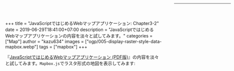 +++
title = "JavaScriptではじめるWebマップアプリケーション: Chapter3-2"
date = 2019-06-29T18:41:00+07:00
description = "JavaScriptではじめるWebマップアプリケーションの内容を淡々と試してみます。"
categories = ["Map"]
author = "kazu634"
images = ["ogp/005-display-raster-style-data-mapbox.webp"]
tags = ["mapbox"]
+++

『[JavaScriptではじめるWebマップアプリケーション \(PDF版\)](https://booth.pm/ja/items/1314906)』の内容を淡々と試してみます。`Mapbox.js`でラスタ形式の地図を表示してみます:

<nav id="menu"></nav>
<div id="mapbox-map"></div>

<script src="https://api.tiles.mapbox.com/mapbox-gl-js/v0.52.0/mapbox-gl.js"></script>
<link href="https://api.tiles.mapbox.com/mapbox-gl-js/v0.52.0/mapbox-gl.css" rel="stylesheet">

<style type="text/css">
<!--
#mapbox-map {
  height: 600px;
}

#menu {
  background: #fff;
  position: absolute;
  z-index: 1;
  top: 10px;
  right: 10px;
  border-radius: 3px;
  width: 180px;
  border: 1px solid rgba(0,0,0,0.4);
}

#menu a{
  font-size: 13 px;
  color: #404040;
  display: block;
  margin: 0;
  padding: 10px;
  text-decoration: none;
  border-bottom: 1px solid rgba(0,0,0,0.25);
  text-align: centerl
}

#menu a:last-child {
  border: none;
}

#menu a:hover {
  background-color: #f8f8f8;
  color: #404040;
}

#menu a.active {
  background-color: #8DCF3F;
  color: #ffffff;
}

#menu a.active:hover {
  background: #79bb2b;
}
-->
</style>

<script>
// MIERUNE MONO読み込み
let map = new mapboxgl.Map({
    container: "mapbox-map",
    style: {
        version: 8,
        sources: {
            m_mono: {
                type: "raster",
                tiles: ["https://tile.mierune.co.jp/mierune_mono/{z}/{x}/{y}.png"],
                tileSize: 256
            }
        },
        layers: [{
            id: "m_mono",
            type: "raster",
            source: "m_mono",
            minzoom: 0,
            maxzoom: 18
        }]
    },
    center: [139.7670, 35.6810],
    zoom: 13
});

map.on("load", function() {

  // MIERUNE Color 読み込み
  map.addSource("m_color", {
    type: "raster",
    tiles: ["https://tile.mierune.co.jp/mierune/{z}/{x}/{y}.png"],
    tileSize: 256
  });
  map.addLayer({
    id: "m_color",
    type: "raster",
    source: "m_color",
    minzoom: 0,
    maxzoom: 18
  });

  // 地理院タイル 淡色読み込み
  map.addSource("t_pale", {
    type: "raster",
    tiles: ["http://cyberjapandata.gsi.go.jp/xyz/pale/{z}/{x}/{y}.png"],
    tileSize: 256
  });
  map.addLayer({
    id: "t_pale",
    type: "raster",
    source: "t_pale",
    minzoom: 0,
    maxzoom: 18
  });

  // 地理院タイル オルソ読み込み
  map.addSource("t_ort", {
    type: "raster",
    tiles: ["http://cyberjapandata.gsi.go.jp/xyz/ort/{z}/{x}/{y}.jpg"],
    tileSize: 256
  });
  map.addLayer({
    id: "t_ort",
    type: "raster",
    source: "t_ort",
    minzoom: 0,
    maxzoom: 18
  });

  // OpenStreetMap 読み込み
  map.addSource("o_std", {
    type: "raster",
    tiles: [
      "https://a.tile.openstreetmap.org/{z}/{x}/{y}.png",
      "https://b.tile.openstreetmap.org/{z}/{x}/{y}.png"
    ],
    tileSize: 256
  });
  map.addLayer({
    id: "o_std",
    type: "raster",
    source: "o_std",
    minzoom: 0,
    maxzoom: 18
  });

  // レイヤ設定
  let Map_BaseLayer = {
    m_mono: "MIERUNE MONO",
    m_color: "MIERUNE Color",
    t_pale: "地理院タイル 淡色",
    t_ort: "地理院タイル オルソ",
    o_std: "OpenStreetMap"
  };

  // レイヤメニュー作成
  for (let i = 0; i < Object.keys(Map_BaseLayer).length; i++) {
    // レイヤID取得
    let id = Object.keys(Map_BaseLayer)[i];
    // aタグ作成
    let link = document.createElement("a");
    link.href = "#";
    // id追加
    link.id = id;
    // 名称追加
    link.textContent = Map_BaseLayer[id];

    // 初期表示 m_mono 以外非表示
    if (id === "m_mono") {
      link.className = "active";
    } else {
      map.setLayoutProperty(id, "visibility", "none");
      link.className = "";
    }

    // aタグクリック処理
    link.onclick = function (e) {
      // id取得
      let clickedLayer = this.id;
      e.preventDefault();
      e.stopPropagation();

      // ON/OFF状態取得
      let visibility = map.getLayoutProperty(clickedLayer, "visibility");

      // ON/OFF 判断
      if (visibility === "visible") {
      } else {
        for (let j = 0; j < Object.keys(Map_BaseLayer).length; j++) {
          // レイヤID取得
          let ch_id = Object.keys(Map_BaseLayer)[j];

          // レイヤの表示・非表示
          if (ch_id === clickedLayer) {
            // クリックしたレイヤを表示
            this.className = "active";
            map.setLayoutProperty(clickedLayer, "visibility", "visible");
          } else {
            // クリックしたレイヤ以外を非表示
            let ch_obj = document.getElementById(ch_id);
            ch_obj.className = "";
            map.setLayoutProperty(ch_id, "visibility", "none");
          }
        }
      }
    };

    // レイヤメニューにレイヤ追加
    let layers = document.getElementById("menu");
    layers.appendChild(link);
  };
});

// ズームコントロール
let nc = new mapboxgl.NavigationControl();
map.addControl(nc, 'top-left');
</script>

